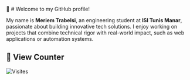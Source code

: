 💙 #  Welcome to my GitHub profile!

My name is **Meriem Trabelsi**, an engineering student at **ISI Tunis Manar**, passionate about building innovative tech solutions. I enjoy working on projects that combine technical rigor with real-world impact, such as web applications or automation systems.


## 👀  View Counter
![Visites](https://visitor-badge.laobi.icu/badge?page_id=mariem-trabelsi.mariem-trabelsi)


